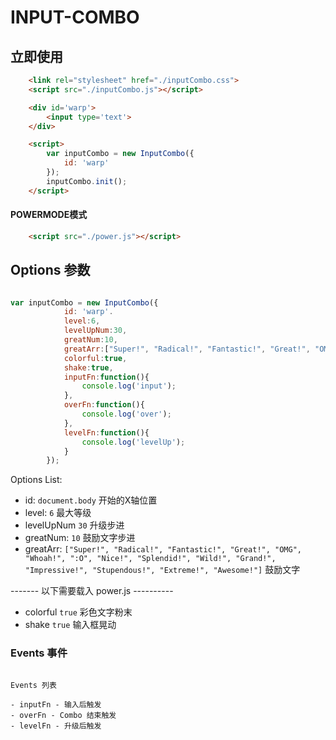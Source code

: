 # INPUT-COMBO

## 立即使用

```HTML
    <link rel="stylesheet" href="./inputCombo.css">
    <script src="./inputCombo.js"></script>

    <div id='warp'>
        <input type='text'>
    </div>

    <script>
        var inputCombo = new InputCombo({
            id: 'warp'
        });
        inputCombo.init();
    </script>
```
#### POWERMODE模式

```HTML
    <script src="./power.js"></script>
```

## Options 参数

```javascript

var inputCombo = new InputCombo({
            id: 'warp'.
            level:6,
            levelUpNum:30,
            greatNum:10,
            greatArr:["Super!", "Radical!", "Fantastic!", "Great!", "OMG", "Whoah!", ":O", "Nice!", "Splendid!", "Wild!", "Grand!", "Impressive!", "Stupendous!", "Extreme!", "Awesome!"],
            colorful:true,
            shake:true,
            inputFn:function(){
                console.log('input');
            },
            overFn:function(){
                console.log('over');
            },
            levelFn:function(){
                console.log('levelUp');
            }
        });
```


Options List:

- id: `document.body` 开始的X轴位置
- level: `6` 最大等级
- levelUpNum `30` 升级步进
- greatNum: `10` 鼓励文字步进
- greatArr: `["Super!", "Radical!", "Fantastic!", "Great!", "OMG", "Whoah!", ":O", "Nice!", "Splendid!", "Wild!", "Grand!", "Impressive!", "Stupendous!", "Extreme!", "Awesome!"]` 鼓励文字

------- 以下需要载入 power.js ----------
- colorful `true` 彩色文字粉末
- shake `true` 输入框晃动



### Events 事件
 
```

Events 列表

- inputFn - 输入后触发
- overFn - Combo 结束触发
- levelFn - 升级后触发
